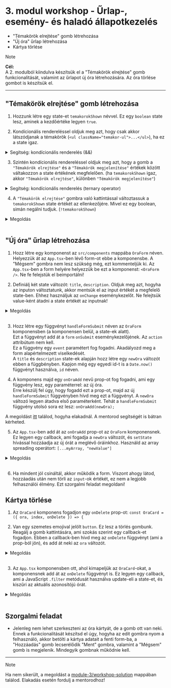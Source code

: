 # 3. modul workshop - Űrlap-, esemény- és haladó állapotkezelés

- "Témakörök elrejtése" gomb létrehozása
- "Új óra" űrlap létrehozása
- Kártya törlése

> [!NOTE]  
> **Cél:**  
> A 2. modulból kiindulva készítsük el a "Témakörök elrejtése" gomb funkcionalitását, valamint az űrlapot új óra létrehozására. Az óra törlése gombot is készítsük el.

<hr />

## "Témakörök elrejtése" gomb létrehozása

1. Hozzunk létre egy state-et `temakorokShown` névvel. Ez egy `boolean` state lesz, aminek a kezdőértéke legyen `true`.

2. Kondícionális rendereléssel oldjuk meg azt, hogy csak akkor látszódjanak a témakörök (`<ul className="temakor-ul">...</ul>`), ha ez a state igaz.

<details>
<summary>Segítség: kondícionális renderelés (&&)</summary>

```jsx
<div>{showHello && "Szia, ITMP!"}</div>
```

</details>

3. Szintén kondícionális rendereléssel oldjuk meg azt, hogy a gomb a `"Témakörök elrejtése"` és a `"Témakörök megjelenítése"` értékek között váltakozzon a state értékének megfelelően. (ha `temakorokShown` igaz, akkor `"Témakörök elrejtése"`, különben `"Témakörök megjelenítése"`)

<details>
<summary>Segítség: kondícionális renderelés (ternary operator)</summary>

```jsx
<div>{showHello ? "Szia, ITMP!" : "Nincs üdvözlés!"}</div>
```

</details>

4. A `"Témakörök elrejtése"` gombra való kattintással változtassuk a `temakorokShown` state értékét az ellenkezőjére. Mivel ez egy boolean, simán negálni tudjuk. (`!temakorokShown`)

<details>
<summary>Megoldás</summary>

```jsx
<section style={{ padding: "0 2rem" }}>
  <button
    className="temakor-button"
    onClick={() => setTemakorokShown((prev) => !prev)}
  >
    {temakorokShown ? "Témakörök elrejtése" : "Témakörök megjelenítése"}
  </button>
  {temakorokShown && (
    <ul className="temakor-ul">
      <li>Algoritmusok alapjai</li>
      <li>Változók és adattípusok</li>
      <li>Feltételes elágazások</li>
      <li>Ciklusok</li>
      <li>Függvények</li>
      <li>Adatszerkezetek (tömbök, listák)</li>
      <li>Hibakezelés alapjai</li>
      <li>Be- és kimeneti műveletek</li>
    </ul>
  )}
</section>
```

</details>

<br />

## "Új óra" űrlap létrehozása

1. Hozz létre egy komponenst az `src/components` mappába `OraForm` néven. Helyezzük át az `App.tsx`-ben lévő form-ot ebbe a komponensbe. A "Mégsem" gombra nem lesz szükség még, ezt kommenteljük ki. Az `App.tsx`-ben a form helyére helyezzük be ezt a komponenst: `<OraForm />`. Ne fe felejstük el beimportálni!

2. Definiálj két state változót: `title`, `description`. Oldjuk meg azt, hogyha az inputon változtatunk, akkor mentsük el az input értékét a megfelelő state-ben. Ehhez használjuk az `onChange` eseménykezelőt. Ne felejtsük value-ként átadni a state értékét az inputnak!

<details>
<summary>Megoldás</summary>

```jsx
import { useState } from "react";

const OraForm = () => {
  const [title, setTitle] = useState("");
  const [description, setDescription] = useState("");

  return (
    <form action="#">
      <div className="col">
        <input
          type="text"
          placeholder="Cím"
          value={title}
          onChange={(e) => setTitle(e.target.value)}
        />
        <textarea
          placeholder="Leírás"
          rows="5"
          value={description}
          onChange={(e) => setDescription(e.target.value)}
        ></textarea>
      </div>
      <aside className="col">
        <button className="btn">Hozzáadás</button>
        {/* <button className="btn outline">Mégsem</button> */}
      </aside>
    </form>
  );
};

export default OraForm;
```

</details>

<br />

3. Hozz létre egy függvényt `handleFormSubmit` néven az `OraForm` komponensben (a komponensen belül, a state-ek alatt).  
   Ezt a függvényt add át a `form` `onSubmit` eseménykezelőjének. Az `action` attribútum nem kell.  
   Ez a függvény egy `event` paramétert fog fogadni. Akadályozd meg a form alapértelmezett viselkedését.  
   A `title` és `description` state-ek alapján hozz létre egy `newOra` változót ebben a függbényben. Kapjon még egy egyedi id-t is a `Date.now()` függvényt használva, `id` néven.

4. A komponens majd egy `onOraAdd` nevű prop-ot fog fogadni, ami egy függvény lesz, egy paraméterrel: az új óra.  
   Erre készülj fel úgy, hogy fogadd ezt a prop-ot, majd az új `handleFormSubmit` függvényben hívd meg ezt a függvényt. A `newOra` változó legyen átadva első paraméterként. Tehát a `handleFormSubmit` függvény utolsó sora ez lesz: `onOraAdd(newOra);`

A megoldást [itt](./workshop-solution/src/components/OraForm.jsx) találod, hogyha elakadnál. A mentorod segítségét is bátran kérheted.

5. Az `App.tsx`-ben add át az `onOraAdd` prop-ot az `OraForm` komponensnek. Ez legyen egy callback, ami fogadja a `newOra` változót, és `setState` hívással hozzáadja az új órát a meglévő óráinkhoz. Használd az array spreading operátort: `[...myArray, "newValue"]`

<details>
<summary>Megoldás</summary>

```jsx
<OraForm onOraAdd={(newOra) => setOrak((prev) => [...prev, newOra])} />
```

</details>

<br />

6. Ha mindent jól csináltál, akkor működik a form. Viszont ahogy látod, hozzáadás után nem törli az `input`-ok értékét, ez nem a legjobb felhasználói élmény. Ezt szorgalmi feladat megoldani!

## Kártya törlése

1. Az `OraCard` komponens fogadjon egy `onDelete` prop-ot: `const OraCard = ({ ora, index, onDelete }) => {`

2. Van egy szemetes emojival jelölt `button`. Ez lesz a törlés gombunk.  
   Reagálj a gomb kattintására, ami szokás szerint egy callback-et fogadjon. Ebben a callback-ben hívd meg az `onDelete` függvényt (ami a prop-ból jön), és add át neki az `ora` változót.

<details>
<summary>Megoldás</summary>

```jsx
<button className="icon-button" onClick={() => onDelete(ora)}>
  🗑️
</button>
```

</details>

<br />

3. Az `App.tsx` komponensben ott, ahol kimapeljük az `OraCard`-okat, a komponensnek add át az `onDelete` függvényt is. Ez legyen egy callback, ami a JavaScript `.filter` metódusát használva update-eli a state-et, és kiszűri az aktuális azonosítójú órát.

<details>
<summary>Megoldás</summary>

```jsx
<section className="ora-grid">
  {orak.map((ora, index) => (
    <OraCard
      key={ora.id}
      ora={ora}
      index={index}
      onDelete={(o) => setOrak((prev) => prev.filter((x) => x.id !== o.id))}
    />
  ))}
</section>
```

</details>

<br />

## Szorgalmi feladat

- Jelenleg nem lehet szerkeszteni az óra kártyát, de a gomb ott van neki. Ennek a funkcionalitását készítsd el úgy, hogyha az edit gombra nyom a felhasználó, akkor betölti a kártya adatait a fenti form-ba, a "Hozzáadás" gomb lecserélődik "Ment" gombra, valamint a "Mégsem" gomb is megjelenik. Mindegyik gombnak működnie kell.

<hr />

> [!NOTE]
> Ha nem sikerült, a megoldást a [module-3/workshop-solution](./workshop-solution/) mappában találod.
> Elakadás esetén fordulj a mentorodhoz!
